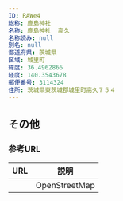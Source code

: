 ```yaml
---
ID: RAWe4
総称: 鹿島神社
名称: 鹿島神社  高久
名称読み: null
別名: null
都道府県: 茨城県
区域: 城里町
緯度: 36.4962866
経度: 140.3543678
郵便番号: 3114324
住所: 茨城県東茨城郡城里町高久７５４
---
```


## その他

### 参考URL

| URL | 説明          |
| --- | ------------- |
|     | OpenStreetMap |

